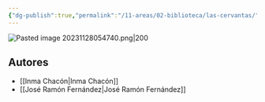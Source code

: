 ```yaml
---
{"dg-publish":true,"permalink":"/11-areas/02-biblioteca/las-cervantas/","noteIcon":""}
---
```


![Pasted image 20231128054740.png|200](/img/user/02%20Image/Pasted%20image%2020231128054740.png)
## Autores
- [[Inma Chacón\|Inma Chacón]]
- [[José Ramón Fernández\|José Ramón Fernández]]